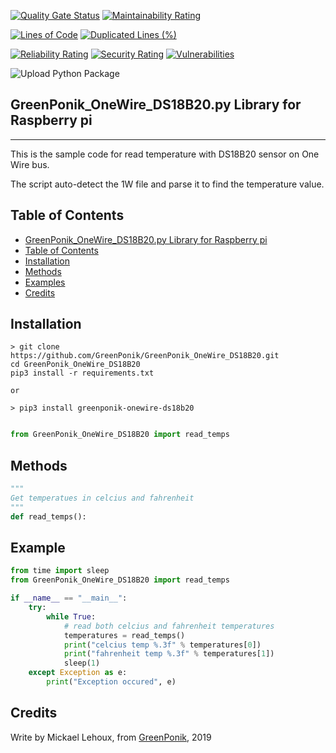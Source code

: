 [![Quality Gate Status](https://sonarcloud.io/api/project_badges/measure?project=GreenPonik_GreenPonik_OneWire_DS18B20&metric=alert_status)](https://sonarcloud.io/dashboard?id=GreenPonik_GreenPonik_OneWire_DS18B20)
[![Maintainability Rating](https://sonarcloud.io/api/project_badges/measure?project=GreenPonik_GreenPonik_OneWire_DS18B20&metric=sqale_rating)](https://sonarcloud.io/dashboard?id=GreenPonik_GreenPonik_OneWire_DS18B20)

[![Lines of Code](https://sonarcloud.io/api/project_badges/measure?project=GreenPonik_GreenPonik_OneWire_DS18B20&metric=ncloc)](https://sonarcloud.io/dashboard?id=GreenPonik_GreenPonik_OneWire_DS18B20)
[![Duplicated Lines (%)](https://sonarcloud.io/api/project_badges/measure?project=GreenPonik_GreenPonik_OneWire_DS18B20&metric=duplicated_lines_density)](https://sonarcloud.io/dashboard?id=GreenPonik_GreenPonik_OneWire_DS18B20)

[![Reliability Rating](https://sonarcloud.io/api/project_badges/measure?project=GreenPonik_GreenPonik_OneWire_DS18B20&metric=reliability_rating)](https://sonarcloud.io/dashboard?id=GreenPonik_GreenPonik_OneWire_DS18B20)
[![Security Rating](https://sonarcloud.io/api/project_badges/measure?project=GreenPonik_GreenPonik_OneWire_DS18B20&metric=security_rating)](https://sonarcloud.io/dashboard?id=GreenPonik_GreenPonik_OneWire_DS18B20)
[![Vulnerabilities](https://sonarcloud.io/api/project_badges/measure?project=GreenPonik_GreenPonik_OneWire_DS18B20&metric=vulnerabilities)](https://sonarcloud.io/dashboard?id=GreenPonik_GreenPonik_OneWire_DS18B20)


![Upload Python Package](https://github.com/GreenPonik/GreenPonik_OneWire_DS18B20/workflows/Upload%20Python%20Package/badge.svg?event=release)


## GreenPonik_OneWire_DS18B20.py Library for Raspberry pi
---------------------------------------------------------
This is the sample code for read temperature with DS18B20 sensor on One Wire bus.

The script auto-detect the 1W file and parse it to find the temperature value.


## Table of Contents

- [GreenPonik_OneWire_DS18B20.py Library for Raspberry pi](#GreenPonikOneWireDS18B20py-library-for-raspberry-pi)
- [Table of Contents](#table-of-contents)
- [Installation](#installation)
- [Methods](#methods)
- [Examples](#examples)
- [Credits](#credits)


## Installation
```shell
> git clone https://github.com/GreenPonik/GreenPonik_OneWire_DS18B20.git
cd GreenPonik_OneWire_DS18B20
pip3 install -r requirements.txt

or 

> pip3 install greenponik-onewire-ds18b20
```
```Python

from GreenPonik_OneWire_DS18B20 import read_temps

```

## Methods

```python
"""
Get temperatues in celcius and fahrenheit
"""
def read_temps():

```

## Example


```Python
from time import sleep
from GreenPonik_OneWire_DS18B20 import read_temps

if __name__ == "__main__":
    try:
        while True:
            # read both celcius and fahrenheit temperatures
            temperatures = read_temps()
            print("celcius temp %.3f" % temperatures[0])
            print("fahrenheit temp %.3f" % temperatures[1])
            sleep(1)
    except Exception as e:
        print("Exception occured", e)
```

## Credits
Write by Mickael Lehoux, from [GreenPonik](https://www.greenponik.com), 2019
